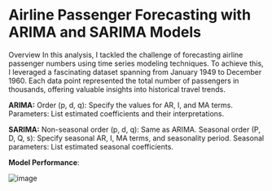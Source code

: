 #  Airline Passenger Forecasting with ARIMA and SARIMA Models
Overview
In this analysis, I tackled the challenge of forecasting airline passenger numbers using time series modeling techniques. To achieve this, I leveraged a fascinating dataset spanning from January 1949 to December 1960. Each data point represented the total number of passengers in thousands, offering valuable insights into historical travel trends.


**ARIMA:**
Order (p, d, q): Specify the values for AR, I, and MA terms.
Parameters: List estimated coefficients and their interpretations.

**SARIMA:**
Non-seasonal order (p, d, q): Same as ARIMA.
Seasonal order (P, D, Q, s): Specify seasonal AR, I, MA terms, and seasonality period.
Seasonal parameters: List estimated seasonal coefficients.

**Model Performance**:

![image](https://github.com/Deepakkori45/ARIMA-SARIMA/assets/111627339/9a78415e-5c61-4d19-ade9-3f79191616d7)

